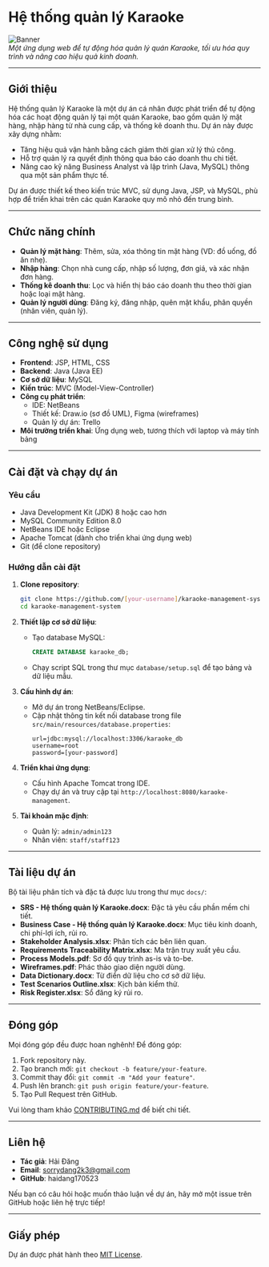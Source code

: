 # Hệ thống quản lý Karaoke

![Banner](https://via.placeholder.com/800x200.png?text=Karaoke+Management+System)  
*Một ứng dụng web để tự động hóa quản lý quán Karaoke, tối ưu hóa quy trình và nâng cao hiệu quả kinh doanh.*

---

## Giới thiệu

Hệ thống quản lý Karaoke là một dự án cá nhân được phát triển để tự động hóa các hoạt động quản lý tại một quán Karaoke, bao gồm quản lý mặt hàng, nhập hàng từ nhà cung cấp, và thống kê doanh thu. Dự án này được xây dựng nhằm:

- Tăng hiệu quả vận hành bằng cách giảm thời gian xử lý thủ công.
- Hỗ trợ quản lý ra quyết định thông qua báo cáo doanh thu chi tiết.
- Nâng cao kỹ năng Business Analyst và lập trình (Java, MySQL) thông qua một sản phẩm thực tế.

Dự án được thiết kế theo kiến trúc MVC, sử dụng Java, JSP, và MySQL, phù hợp để triển khai trên các quán Karaoke quy mô nhỏ đến trung bình.

---

## Chức năng chính

- **Quản lý mặt hàng**: Thêm, sửa, xóa thông tin mặt hàng (VD: đồ uống, đồ ăn nhẹ).
- **Nhập hàng**: Chọn nhà cung cấp, nhập số lượng, đơn giá, và xác nhận đơn hàng.
- **Thống kê doanh thu**: Lọc và hiển thị báo cáo doanh thu theo thời gian hoặc loại mặt hàng.
- **Quản lý người dùng**: Đăng ký, đăng nhập, quên mật khẩu, phân quyền (nhân viên, quản lý).

---

## Công nghệ sử dụng

- **Frontend**: JSP, HTML, CSS
- **Backend**: Java (Java EE)
- **Cơ sở dữ liệu**: MySQL
- **Kiến trúc**: MVC (Model-View-Controller)
- **Công cụ phát triển**:
  - IDE: NetBeans
  - Thiết kế: Draw.io (sơ đồ UML), Figma (wireframes)
  - Quản lý dự án: Trello
- **Môi trường triển khai**: Ứng dụng web, tương thích với laptop và máy tính bảng

---

## Cài đặt và chạy dự án

### Yêu cầu
- Java Development Kit (JDK) 8 hoặc cao hơn
- MySQL Community Edition 8.0
- NetBeans IDE hoặc Eclipse
- Apache Tomcat (dành cho triển khai ứng dụng web)
- Git (để clone repository)

### Hướng dẫn cài đặt

1. **Clone repository**:
   ```bash
   git clone https://github.com/[your-username]/karaoke-management-system.git
   cd karaoke-management-system
   ```

2. **Thiết lập cơ sở dữ liệu**:
   - Tạo database MySQL:
     ```sql
     CREATE DATABASE karaoke_db;
     ```
   - Chạy script SQL trong thư mục `database/setup.sql` để tạo bảng và dữ liệu mẫu.

3. **Cấu hình dự án**:
   - Mở dự án trong NetBeans/Eclipse.
   - Cập nhật thông tin kết nối database trong file `src/main/resources/database.properties`:
     ```properties
     url=jdbc:mysql://localhost:3306/karaoke_db
     username=root
     password=[your-password]
     ```

4. **Triển khai ứng dụng**:
   - Cấu hình Apache Tomcat trong IDE.
   - Chạy dự án và truy cập tại `http://localhost:8080/karaoke-management`.

5. **Tài khoản mặc định**:
   - Quản lý: `admin/admin123`
   - Nhân viên: `staff/staff123`

---

## Tài liệu dự án

Bộ tài liệu phân tích và đặc tả được lưu trong thư mục `docs/`:
- **SRS - Hệ thống quản lý Karaoke.docx**: Đặc tả yêu cầu phần mềm chi tiết.
- **Business Case - Hệ thống quản lý Karaoke.docx**: Mục tiêu kinh doanh, chi phí-lợi ích, rủi ro.
- **Stakeholder Analysis.xlsx**: Phân tích các bên liên quan.
- **Requirements Traceability Matrix.xlsx**: Ma trận truy xuất yêu cầu.
- **Process Models.pdf**: Sơ đồ quy trình as-is và to-be.
- **Wireframes.pdf**: Phác thảo giao diện người dùng.
- **Data Dictionary.docx**: Từ điển dữ liệu cho cơ sở dữ liệu.
- **Test Scenarios Outline.xlsx**: Kịch bản kiểm thử.
- **Risk Register.xlsx**: Sổ đăng ký rủi ro.

---

## Đóng góp

Mọi đóng góp đều được hoan nghênh! Để đóng góp:
1. Fork repository này.
2. Tạo branch mới: `git checkout -b feature/your-feature`.
3. Commit thay đổi: `git commit -m "Add your feature"`.
4. Push lên branch: `git push origin feature/your-feature`.
5. Tạo Pull Request trên GitHub.

Vui lòng tham khảo [CONTRIBUTING.md](CONTRIBUTING.md) để biết chi tiết.

---

## Liên hệ

- **Tác giả**: Hải Đăng
- **Email**: sorrydang2k3@gmail.com
- **GitHub**: haidang170523

Nếu bạn có câu hỏi hoặc muốn thảo luận về dự án, hãy mở một issue trên GitHub hoặc liên hệ trực tiếp!

---

## Giấy phép

Dự án được phát hành theo [MIT License](LICENSE).
